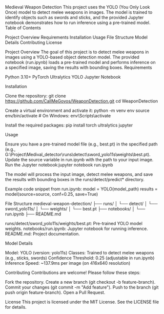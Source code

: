 Medieval Weapon Detection
This project uses the YOLO (You Only Look Once) model to detect melee weapons in images. The model is trained to identify objects such as swords and sticks, and the provided Jupyter notebook demonstrates how to run inference using a pre-trained model.
Table of Contents

Project Overview
Requirements
Installation
Usage
File Structure
Model Details
Contributing
License

Project Overview
The goal of this project is to detect melee weapons in images using a YOLO-based object detection model. The provided notebook (run.ipynb) loads a pre-trained model and performs inference on a specified image, saving the results with bounding boxes.
Requirements

Python 3.10+
PyTorch
Ultralytics YOLO
Jupyter Notebook

Installation

Clone the repository:
git clone https://github.com/CallMeGovos/WeaponDetection.git
cd WeaponDetection


Create a virtual environment and activate it:
python -m venv env
source env/bin/activate  # On Windows: env\Scripts\activate


Install the required packages:
pip install torch ultralytics jupyter



Usage

Ensure you have a pre-trained model file (e.g., best.pt) in the specified path (e.g., G:\Project\Medival_detector\runs\detect\sword_yolo11s\weights\best.pt).
Update the source variable in run.ipynb with the path to your input image.
Run the Jupyter notebook:jupyter notebook run.ipynb


The model will process the input image, detect melee weapons, and save the results with bounding boxes in the runs/detect/predict* directory.

Example code snippet from run.ipynb:
model = YOLO(model_path)
results = model(source=source, conf=0.25, save=True)

File Structure
medieval-weapon-detection/
├── runs/
│   └── detect/
│       └── sword_yolo11s/
│           └── weights/
│               └── best.pt
├── notebooks/
│   └── run.ipynb
├── README.md


runs/detect/sword_yolo11s/weights/best.pt: Pre-trained YOLO model weights.
notebooks/run.ipynb: Jupyter notebook for running inference.
README.md: Project documentation.

Model Details

Model: YOLO (version: yolo11s)
Classes: Trained to detect melee weapons (e.g., sticks, swords)
Confidence Threshold: 0.25 (adjustable in run.ipynb)
Inference Speed: ~137.9ms per image (on 416x640 resolution)

Contributing
Contributions are welcome! Please follow these steps:

Fork the repository.
Create a new branch (git checkout -b feature-branch).
Commit your changes (git commit -m "Add feature").
Push to the branch (git push origin feature-branch).
Open a Pull Request.

License
This project is licensed under the MIT License. See the LICENSE file for details.
